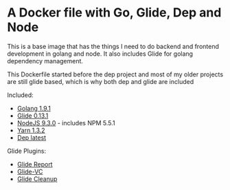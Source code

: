 A Docker file with Go, Glide, Dep and Node
==========================================

This is a base image that has the things I need to do backend and frontend development in golang and node. It also includes Glide for golang dependency management.

This Dockerfile started before the dep project and most of my older projects are still glide based, which is why both dep and glide are included

Included:
* [Golang 1.9.1](https://golang.org/)
* [Glide 0.13.1](https://github.com/Masterminds/glide)
* [NodeJS 9.3.0](https://nodejs.org/en/) - includes NPM 5.5.1
* [Yarn 1.3.2](https://yarnpkg.com/)
* [Dep latest](https://github.com/golang/dep)

Glide Plugins:
* [Glide Report](https://github.com/Masterminds/glide-report)
* [Glide-VC](https://github.com/sgotti/glide-vc)
* [Glide Cleanup](https://github.com/ngdinhtoan/glide-cleanup)


